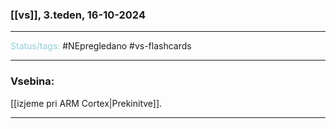 ### [[vs]], 3.teden, 16-10-2024
---

<font color="#92cddc">Status/tags:</font> #NEpregledano #vs-flashcards 

---

### Vsebina:

[[izjeme pri ARM Cortex|Prekinitve]].

---
